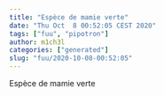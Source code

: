 ```yaml
---
title: "Espèce de mamie verte"
date: "Thu Oct  8 00:52:05 CEST 2020"
tags: ["fuu", "pipotron"]
author: m1ch3l
categories: ["generated"]
slug: "fuu/2020-10-08-00:52:05"
---
```


Espèce de mamie verte
